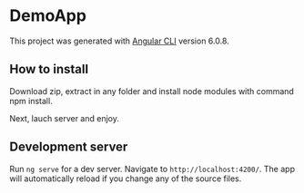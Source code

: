 # DemoApp

This project was generated with [Angular CLI](https://github.com/angular/angular-cli) version 6.0.8.


## How to install

Download zip, extract in any folder and install node modules with command npm install. 

Next, lauch server and enjoy.

## Development server

Run `ng serve` for a dev server. Navigate to `http://localhost:4200/`. The app will automatically reload if you change any of the source files.